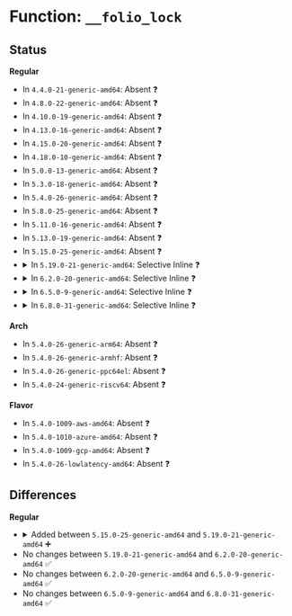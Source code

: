 # Function: <code>__folio_lock</code>

## Status
<b>Regular</b>
<ul>
<li>
In <code>4.4.0-21-generic-amd64</code>: Absent ❓
</li>
<li>
In <code>4.8.0-22-generic-amd64</code>: Absent ❓
</li>
<li>
In <code>4.10.0-19-generic-amd64</code>: Absent ❓
</li>
<li>
In <code>4.13.0-16-generic-amd64</code>: Absent ❓
</li>
<li>
In <code>4.15.0-20-generic-amd64</code>: Absent ❓
</li>
<li>
In <code>4.18.0-10-generic-amd64</code>: Absent ❓
</li>
<li>
In <code>5.0.0-13-generic-amd64</code>: Absent ❓
</li>
<li>
In <code>5.3.0-18-generic-amd64</code>: Absent ❓
</li>
<li>
In <code>5.4.0-26-generic-amd64</code>: Absent ❓
</li>
<li>
In <code>5.8.0-25-generic-amd64</code>: Absent ❓
</li>
<li>
In <code>5.11.0-16-generic-amd64</code>: Absent ❓
</li>
<li>
In <code>5.13.0-19-generic-amd64</code>: Absent ❓
</li>
<li>
In <code>5.15.0-25-generic-amd64</code>: Absent ❓
</li>
<li>
<details>
<summary>In <code>5.19.0-21-generic-amd64</code>: Selective Inline ❓</summary>

```c
void __folio_lock(struct folio * folio)
```

```json
{
  "name": "__folio_lock",
  "collision_type": "Unique Global",
  "inline_type": "Selective",
  "funcs": [
    {
      "addr": 18446744071581932580,
      "name": "__folio_lock",
      "external": true,
      "loc": "mm/filemap.c:1688",
      "file": "mm/filemap.c",
      "inline": "not declared, inlined",
      "caller_inline": [
        "mm/filemap.c:filemap_page_mkwrite",
        "mm/filemap.c:filemap_fault",
        "mm/filemap.c:mapping_seek_hole_data",
        "mm/filemap.c:__filemap_get_folio",
        "mm/filemap.c:__folio_lock_or_retry"
      ],
      "caller_func": [
        "kernel/futex/core.c:get_futex_key",
        "kernel/events/uprobes.c:__replace_page",
        "mm/page-writeback.c:set_page_dirty_lock",
        "mm/page-writeback.c:write_cache_pages",
        "mm/truncate.c:invalidate_inode_pages2_range",
        "mm/truncate.c:truncate_inode_pages_range",
        "mm/vmscan.c:pageout",
        "mm/shmem.c:shmem_swapin_folio",
        "mm/shmem.c:shmem_undo_range",
        "mm/gup.c:unpin_user_page_range_dirty_lock",
        "mm/gup.c:unpin_user_pages_dirty_lock",
        "mm/memory.c:__do_fault",
        "mm/memory.c:do_wp_page",
        "mm/memory.c:do_page_mkwrite",
        "mm/madvise.c:madvise_cold_or_pageout_pte_range",
        "mm/swapfile.c:try_to_unuse",
        "mm/swapfile.c:unuse_pte_range",
        "mm/hugetlb.c:hugetlb_no_page",
        "mm/ksm.c:cmp_and_merge_page",
        "mm/ksm.c:cmp_and_merge_page",
        "mm/ksm.c:get_ksm_page",
        "mm/migrate.c:migrate_pages",
        "mm/migrate.c:migrate_pages",
        "mm/migrate.c:unmap_and_move_huge_page",
        "mm/migrate.c:unmap_and_move",
        "mm/migrate.c:writeout",
        "mm/migrate.c:putback_movable_pages",
        "mm/huge_memory.c:split_huge_pages_all",
        "mm/huge_memory.c:do_huge_pmd_wp_page",
        "mm/memory-failure.c:__soft_offline_page",
        "mm/memory-failure.c:memory_failure",
        "mm/memory-failure.c:try_memory_failure_hugetlb",
        "fs/pipe.c:generic_pipe_buf_try_steal",
        "fs/splice.c:page_cache_pipe_buf_confirm",
        "fs/splice.c:page_cache_pipe_buf_try_steal",
        "fs/buffer.c:nobh_truncate_page",
        "fs/buffer.c:block_page_mkwrite",
        "fs/buffer.c:clean_bdev_aliases",
        "fs/iomap/buffered-io.c:iomap_page_mkwrite",
        "fs/ext4/inode.c:ext4_page_mkwrite",
        "fs/ext4/inode.c:ext4_page_mkwrite",
        "fs/ext4/inode.c:mpage_prepare_extent_to_map",
        "fs/ext4/inode.c:__ext4_journalled_writepage",
        "fs/ext4/inode.c:ext4_write_begin",
        "fs/hugetlbfs/inode.c:remove_inode_hugepages",
        "fs/ecryptfs/mmap.c:ecryptfs_get_locked_page",
        "fs/fuse/file.c:fuse_page_mkwrite",
        "drivers/video/fbdev/core/fb_defio.c:fb_deferred_io_work",
        "drivers/video/fbdev/core/fb_defio.c:fb_deferred_io_mkwrite"
      ]
    }
  ],
  "symbols": [
    {
      "addr": 18446744071581932160,
      "name": "__folio_lock",
      "section": ".text",
      "bind": "STB_GLOBAL",
      "size": 39
    }
  ]
}
```
</details>
</li>
<li>
<details>
<summary>In <code>6.2.0-20-generic-amd64</code>: Selective Inline ❓</summary>

```c
void __folio_lock(struct folio * folio)
```

```json
{
  "name": "__folio_lock",
  "collision_type": "Unique Global",
  "inline_type": "Selective",
  "funcs": [
    {
      "addr": 18446744071582371023,
      "name": "__folio_lock",
      "external": true,
      "loc": "mm/filemap.c:1658",
      "file": "mm/filemap.c",
      "inline": "not declared, inlined",
      "caller_inline": [
        "mm/filemap.c:filemap_page_mkwrite",
        "mm/filemap.c:filemap_fault",
        "mm/filemap.c:mapping_seek_hole_data",
        "mm/filemap.c:__filemap_get_folio",
        "mm/filemap.c:__folio_lock_or_retry"
      ],
      "caller_func": [
        "kernel/futex/core.c:get_futex_key",
        "kernel/events/uprobes.c:__replace_page",
        "mm/page-writeback.c:set_page_dirty_lock",
        "mm/page-writeback.c:write_cache_pages",
        "mm/truncate.c:invalidate_inode_pages2_range",
        "mm/truncate.c:truncate_inode_pages_range",
        "mm/vmscan.c:pageout",
        "mm/shmem.c:shmem_swapin_folio",
        "mm/shmem.c:shmem_undo_range",
        "mm/gup.c:unpin_user_page_range_dirty_lock",
        "mm/gup.c:unpin_user_pages_dirty_lock",
        "mm/memory.c:__do_fault",
        "mm/memory.c:do_wp_page",
        "mm/memory.c:do_page_mkwrite",
        "mm/madvise.c:madvise_cold_or_pageout_pte_range",
        "mm/swapfile.c:try_to_unuse",
        "mm/swapfile.c:unuse_pte_range",
        "mm/hugetlb.c:hugetlb_no_page",
        "mm/ksm.c:cmp_and_merge_page",
        "mm/ksm.c:cmp_and_merge_page",
        "mm/ksm.c:get_ksm_page",
        "mm/migrate.c:migrate_pages",
        "mm/migrate.c:migrate_pages",
        "mm/migrate.c:unmap_and_move_huge_page",
        "mm/migrate.c:writeout",
        "mm/migrate.c:putback_movable_pages",
        "mm/migrate_device.c:migrate_device_coherent_page",
        "mm/migrate_device.c:migrate_device_coherent_page",
        "mm/huge_memory.c:split_huge_pages_all",
        "mm/huge_memory.c:do_huge_pmd_wp_page",
        "mm/memory-failure.c:soft_offline_in_use_page",
        "mm/memory-failure.c:soft_offline_in_use_page",
        "mm/memory-failure.c:memory_failure",
        "mm/memory-failure.c:memory_failure",
        "mm/memory-failure.c:try_memory_failure_hugetlb",
        "mm/memremap.c:zone_device_page_init",
        "fs/pipe.c:generic_pipe_buf_try_steal",
        "fs/splice.c:page_cache_pipe_buf_confirm",
        "fs/splice.c:page_cache_pipe_buf_try_steal",
        "fs/buffer.c:block_page_mkwrite",
        "fs/buffer.c:clean_bdev_aliases",
        "fs/iomap/buffered-io.c:iomap_page_mkwrite",
        "fs/ext4/inode.c:ext4_page_mkwrite",
        "fs/ext4/inode.c:ext4_page_mkwrite",
        "fs/ext4/inode.c:mpage_prepare_extent_to_map",
        "fs/ext4/inode.c:__ext4_journalled_writepage",
        "fs/ext4/inode.c:ext4_write_begin",
        "fs/hugetlbfs/inode.c:remove_inode_hugepages",
        "fs/ecryptfs/mmap.c:ecryptfs_get_locked_page",
        "fs/fuse/file.c:fuse_page_mkwrite",
        "drivers/video/fbdev/core/fb_defio.c:fb_deferred_io_work",
        "drivers/video/fbdev/core/fb_defio.c:fb_deferred_io_mkwrite"
      ]
    }
  ],
  "symbols": [
    {
      "addr": 18446744071582369936,
      "name": "__folio_lock",
      "section": ".text",
      "bind": "STB_GLOBAL",
      "size": 39
    }
  ]
}
```
</details>
</li>
<li>
<details>
<summary>In <code>6.5.0-9-generic-amd64</code>: Selective Inline ❓</summary>

```c
void __folio_lock(struct folio * folio)
```

```json
{
  "name": "__folio_lock",
  "collision_type": "Unique Global",
  "inline_type": "Selective",
  "funcs": [
    {
      "addr": 18446744071582575869,
      "name": "__folio_lock",
      "external": true,
      "loc": "mm/filemap.c:1632",
      "file": "mm/filemap.c",
      "inline": "not declared, inlined",
      "caller_inline": [
        "mm/filemap.c:filemap_page_mkwrite",
        "mm/filemap.c:filemap_fault",
        "mm/filemap.c:mapping_seek_hole_data",
        "mm/filemap.c:__filemap_get_folio",
        "mm/filemap.c:__folio_lock_or_retry"
      ],
      "caller_func": [
        "kernel/futex/core.c:get_futex_key",
        "kernel/events/uprobes.c:__replace_page",
        "mm/page-writeback.c:set_page_dirty_lock",
        "mm/page-writeback.c:write_cache_pages",
        "mm/truncate.c:invalidate_inode_pages2_range",
        "mm/truncate.c:truncate_inode_pages_range",
        "mm/vmscan.c:pageout",
        "mm/shmem.c:shmem_get_folio_gfp",
        "mm/shmem.c:shmem_swapin_folio",
        "mm/shmem.c:shmem_undo_range",
        "mm/shmem.c:shmem_get_partial_folio",
        "mm/gup.c:unpin_user_page_range_dirty_lock",
        "mm/gup.c:unpin_user_pages_dirty_lock",
        "mm/memory.c:__do_fault",
        "mm/memory.c:do_wp_page",
        "mm/memory.c:do_page_mkwrite",
        "mm/madvise.c:madvise_cold_or_pageout_pte_range",
        "mm/swapfile.c:try_to_unuse",
        "mm/swapfile.c:unuse_pte_range",
        "mm/hugetlb.c:hugetlb_no_page",
        "mm/ksm.c:cmp_and_merge_page",
        "mm/ksm.c:cmp_and_merge_page",
        "mm/ksm.c:get_ksm_page",
        "mm/migrate.c:migrate_pages_batch",
        "mm/migrate.c:unmap_and_move_huge_page",
        "mm/migrate.c:migrate_folio_unmap",
        "mm/migrate.c:writeout",
        "mm/migrate.c:putback_movable_pages",
        "mm/migrate_device.c:migrate_device_coherent_page",
        "mm/migrate_device.c:migrate_device_coherent_page",
        "mm/huge_memory.c:split_huge_pages_all",
        "mm/huge_memory.c:do_huge_pmd_wp_page",
        "mm/memory-failure.c:soft_offline_in_use_page",
        "mm/memory-failure.c:memory_failure",
        "mm/memory-failure.c:try_memory_failure_hugetlb",
        "mm/memory-failure.c:try_to_split_thp_page",
        "mm/memremap.c:zone_device_page_init",
        "fs/pipe.c:generic_pipe_buf_try_steal",
        "fs/splice.c:page_cache_pipe_buf_confirm",
        "fs/splice.c:page_cache_pipe_buf_try_steal",
        "fs/buffer.c:block_page_mkwrite",
        "fs/buffer.c:clean_bdev_aliases",
        "fs/iomap/buffered-io.c:iomap_page_mkwrite",
        "fs/ext4/inode.c:ext4_page_mkwrite",
        "fs/ext4/inode.c:ext4_page_mkwrite",
        "fs/ext4/inode.c:mpage_prepare_extent_to_map",
        "fs/ext4/inode.c:ext4_write_begin",
        "fs/hugetlbfs/inode.c:remove_inode_hugepages",
        "fs/ecryptfs/mmap.c:ecryptfs_get_locked_page",
        "fs/fuse/file.c:fuse_page_mkwrite",
        "drivers/video/fbdev/core/fb_defio.c:fb_deferred_io_work",
        "drivers/video/fbdev/core/fb_defio.c:fb_deferred_io_mkwrite"
      ]
    }
  ],
  "symbols": [
    {
      "addr": 18446744071582574784,
      "name": "__folio_lock",
      "section": ".text",
      "bind": "STB_GLOBAL",
      "size": 39
    }
  ]
}
```
</details>
</li>
<li>
<details>
<summary>In <code>6.8.0-31-generic-amd64</code>: Selective Inline ❓</summary>

```c
void __folio_lock(struct folio * folio)
```

```json
{
  "name": "__folio_lock",
  "collision_type": "Unique Global",
  "inline_type": "Selective",
  "funcs": [
    {
      "addr": 18446744071582744810,
      "name": "__folio_lock",
      "external": true,
      "loc": "mm/filemap.c:1612",
      "file": "mm/filemap.c",
      "inline": "not declared, inlined",
      "caller_inline": [
        "mm/filemap.c:filemap_page_mkwrite",
        "mm/filemap.c:filemap_fault",
        "mm/filemap.c:mapping_seek_hole_data",
        "mm/filemap.c:__filemap_get_folio",
        "mm/filemap.c:__folio_lock_or_retry"
      ],
      "caller_func": [
        "kernel/futex/core.c:get_futex_key",
        "kernel/events/uprobes.c:__replace_page",
        "mm/page-writeback.c:set_page_dirty_lock",
        "mm/page-writeback.c:write_cache_pages",
        "mm/truncate.c:invalidate_inode_pages2_range",
        "mm/truncate.c:truncate_inode_pages_range",
        "mm/vmscan.c:pageout",
        "mm/shmem.c:shmem_get_folio_gfp",
        "mm/shmem.c:shmem_swapin_folio",
        "mm/shmem.c:shmem_undo_range",
        "mm/shmem.c:shmem_get_partial_folio",
        "mm/gup.c:unpin_user_page_range_dirty_lock",
        "mm/gup.c:unpin_user_pages_dirty_lock",
        "mm/memory.c:__do_fault",
        "mm/memory.c:do_wp_page",
        "mm/memory.c:do_page_mkwrite",
        "mm/madvise.c:madvise_cold_or_pageout_pte_range",
        "mm/swapfile.c:try_to_unuse",
        "mm/swapfile.c:unuse_pte_range",
        "mm/hugetlb.c:hugetlb_no_page",
        "mm/ksm.c:cmp_and_merge_page",
        "mm/ksm.c:cmp_and_merge_page",
        "mm/ksm.c:get_ksm_page",
        "mm/migrate.c:migrate_pages_batch",
        "mm/migrate.c:unmap_and_move_huge_page",
        "mm/migrate.c:migrate_folio_unmap",
        "mm/migrate.c:writeout",
        "mm/migrate.c:putback_movable_pages",
        "mm/migrate_device.c:migrate_device_coherent_page",
        "mm/migrate_device.c:migrate_device_coherent_page",
        "mm/huge_memory.c:split_huge_pages_all",
        "mm/huge_memory.c:move_pages_huge_pmd",
        "mm/huge_memory.c:do_huge_pmd_wp_page",
        "mm/memory-failure.c:soft_offline_in_use_page",
        "mm/memory-failure.c:memory_failure",
        "mm/memory-failure.c:try_memory_failure_hugetlb",
        "mm/memory-failure.c:try_to_split_thp_page",
        "mm/userfaultfd.c:move_pages_pte",
        "mm/memremap.c:zone_device_page_init",
        "fs/pipe.c:generic_pipe_buf_try_steal",
        "fs/splice.c:page_cache_pipe_buf_confirm",
        "fs/splice.c:page_cache_pipe_buf_try_steal",
        "fs/buffer.c:block_page_mkwrite",
        "fs/buffer.c:clean_bdev_aliases",
        "fs/iomap/buffered-io.c:iomap_page_mkwrite",
        "fs/ext4/inode.c:ext4_page_mkwrite",
        "fs/ext4/inode.c:ext4_page_mkwrite",
        "fs/ext4/inode.c:mpage_prepare_extent_to_map",
        "fs/ext4/inode.c:ext4_write_begin",
        "fs/hugetlbfs/inode.c:remove_inode_hugepages",
        "fs/ecryptfs/mmap.c:ecryptfs_get_locked_page",
        "fs/fuse/file.c:fuse_page_mkwrite",
        "block/bio.c:bio_set_pages_dirty",
        "block/bio.c:__bio_release_pages",
        "drivers/video/fbdev/core/fb_defio.c:fb_deferred_io_work",
        "drivers/video/fbdev/core/fb_defio.c:fb_deferred_io_mkwrite"
      ]
    }
  ],
  "symbols": [
    {
      "addr": 18446744071582744448,
      "name": "__folio_lock",
      "section": ".text",
      "bind": "STB_GLOBAL",
      "size": 39
    }
  ]
}
```
</details>
</li>
</ul>
<b>Arch</b>
<ul>
<li>
In <code>5.4.0-26-generic-arm64</code>: Absent ❓
</li>
<li>
In <code>5.4.0-26-generic-armhf</code>: Absent ❓
</li>
<li>
In <code>5.4.0-26-generic-ppc64el</code>: Absent ❓
</li>
<li>
In <code>5.4.0-24-generic-riscv64</code>: Absent ❓
</li>
</ul>
<b>Flavor</b>
<ul>
<li>
In <code>5.4.0-1009-aws-amd64</code>: Absent ❓
</li>
<li>
In <code>5.4.0-1010-azure-amd64</code>: Absent ❓
</li>
<li>
In <code>5.4.0-1009-gcp-amd64</code>: Absent ❓
</li>
<li>
In <code>5.4.0-26-lowlatency-amd64</code>: Absent ❓
</li>
</ul>

## Differences
<b>Regular</b>
<ul>
<li>
<details>
<summary>Added between <code>5.15.0-25-generic-amd64</code> and <code>5.19.0-21-generic-amd64</code> ➕</summary>

```c
void __folio_lock(struct folio * folio)
```
</details>
</li>
<li>
No changes between <code>5.19.0-21-generic-amd64</code> and <code>6.2.0-20-generic-amd64</code> ✅
</li>
<li>
No changes between <code>6.2.0-20-generic-amd64</code> and <code>6.5.0-9-generic-amd64</code> ✅
</li>
<li>
No changes between <code>6.5.0-9-generic-amd64</code> and <code>6.8.0-31-generic-amd64</code> ✅
</li>
</ul>
